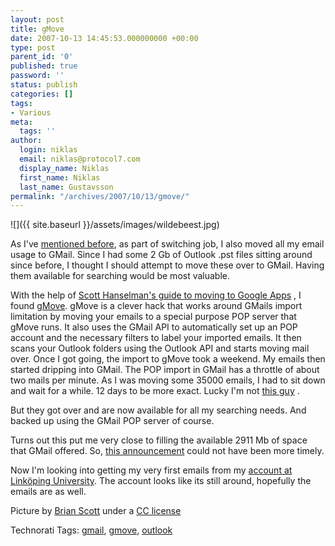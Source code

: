 ```yaml
---
layout: post
title: gMove
date: 2007-10-13 14:45:53.000000000 +00:00
type: post
parent_id: '0'
published: true
password: ''
status: publish
categories: []
tags:
- Various
meta:
  tags: ''
author:
  login: niklas
  email: niklas@protocol7.com
  display_name: Niklas
  first_name: Niklas
  last_name: Gustavsson
permalink: "/archives/2007/10/13/gmove/"
---
```

![]({{ site.baseurl }}/assets/images/wildebeest.jpg)

As I've [mentioned before](http://protocol7.com/archives/2007/10/12/zyb/), as part of switching job, I also moved all my email usage to GMail. Since I had some 2 Gb of Outlook .pst files sitting around since before, I thought I should attempt to move these over to GMail. Having them available for searching would be most valuable.

With the help of [Scott Hanselman's guide to moving to Google Apps](http://www.hanselman.com/blog/MigratingAFamilyToGoogleAppsFromGmailThunderbirdOutlookAndOthersTheDefinitiveGuide.aspx) , I found [gMove](http://www.limitnone.com/products.php?p=gmove). gMove is a clever hack that works around GMails import limitation by moving your emails to a special purpose POP server that gMove runs. It also uses the GMail API to automatically set up an POP account and the necessary filters to label your imported emails. It then scans your Outlook folders using the Outlook API and starts moving mail over. Once I got going, the import to gMove took a weekend. My emails then started dripping into GMail. The POP import in GMail has a throttle of about two mails per minute. As I was moving some 35000 emails, I had to sit down and wait for a while. 12 days to be more exact. Lucky I'm not [this guy](http://www.limitnoneblog.com/2007/09/record-number-of-emails-migrated-from.html) .

But they got over and are now available for all my searching needs. And backed up using the GMail POP server of course.

Turns out this put me very close to filling the available 2911 Mb of space that GMail offered. So, [this announcement](http://gmailblog.blogspot.com/2007/10/more-gmail-storage-coming-for-all.html) could not have been more timely.

Now I'm looking into getting my very first emails from my [account at Linköping University](http://www.lysator.liu.se/). The account looks like its still around, hopefully the emails are as well.

Picture by [Brian Scott](http://www.flickr.com/photos/brianscott/1382977476/) under a [CC license](http://creativecommons.org/licenses/by-nd/2.0/deed.en-us)

Technorati Tags: [gmail](http://technorati.com/tag/gmail), [gmove](http://technorati.com/tag/gmove), [outlook](http://technorati.com/tag/outlook)

